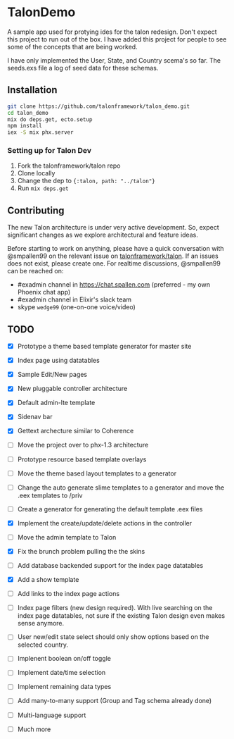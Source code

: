 # TalonDemo

A sample app used for protying ides for the talon redesign. Don't expect this project to run out of the box. I have added this project for people to see
some of the concepts that are being worked.

I have only implemented the User, State, and Country scema's so far. The seeds.exs file a log of seed data for these schemas.

## Installation

```bash
git clone https://github.com/talonframework/talon_demo.git
cd talon_demo
mix do deps.get, ecto.setup
npm install
iex -S mix phx.server
```

### Setting up for Talon Dev

1. Fork the talonframework/talon repo
2. Clone locally
3. Change the dep to `{:talon, path: "../talon"}`
4. Run `mix deps.get`

## Contributing

The new Talon architecture is under very active development. So, expect significant changes as we explore architectural and feature ideas.

Before starting to work on anything, please have a quick conversation with @smpallen99 on the relevant issue on [talonframework/talon](https://github.com/talonframework/talon/issues). If an issues does not exist, please create one. For realtime discussions, @smpallen99 can be reached on:

* #exadmin channel in https://chat.spallen.com (preferred - my own Phoenix chat app)
* #exadmin channel in Elixir's slack team
* skype `wedge99` (one-on-one voice/video)

## TODO
- [X] Prototype a theme based template generator for master site
- [X] Index page using datatables
- [X] Sample Edit/New pages
- [X] New pluggable controller architecture
- [X] Default admin-lte template
- [X] Sidenav bar
- [X] Gettext archecture similar to Coherence
- [ ] Move the project over to phx-1.3 architecture
- [ ] Prototype resource based template overlays
- [ ] Move the theme based layout templates to a generator
- [ ] Change the auto generate slime templates to a generator and move the .eex templates to /priv
- [ ] Create a generator for generating the default template .eex files
- [X] Implement the create/update/delete actions in the controller
- [ ] Move the admin template to Talon
- [X] Fix the brunch problem pulling the the skins
- [ ] Add database backended support for the index page datatables
- [X] Add a show template
- [ ] Add links to the index page actions
- [ ] Index page filters (new design required). With live searching on the index page datatables, not sure if the existing Talon design even makes sense anymore.
- [ ] User new/edit state select should only show options based on the selected country.
- [ ] Implenent boolean on/off toggle
- [ ] Implement date/time selection
- [ ] Implement remaining data types
- [ ] Add many-to-many support (Group and Tag schema already done)
- [ ] Multi-language support
- [ ] Much more

